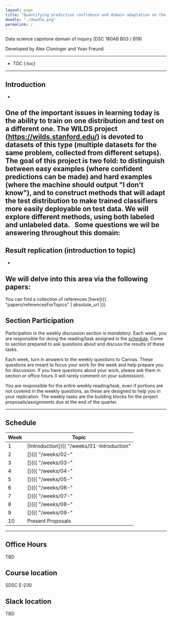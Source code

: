 ```yaml
---
layout: page
title: "Quantifying prediction confidence and domain adaptation on the Wilds dataset"
doodle: "./doodle.png"
permalink: /
---
```


Data science capstone domain of inquiry (DSC 180AB B03 / B19)

Developed by Alex Cloninger and Yoav Freund

---
* TOC
{:toc}

---

## Introduction
-

One of the important issues in learning today is the ability to train on one distribution and test on a different one. The WILDS project (https://wilds.stanford.edu/) is devoted to datasets of this type (multiple datasets for the same problem, collected from different setups). The goal of this project is two fold: to distinguish between easy examples (where confident predictions can be made) and hard examples (where the machine should output "I don't know"), and to construct methods that will adapt the test distribution to make trained classifiers more easily deployable on test data.  We will explore different methods, using both labeled and unlabeled data.
 
Some questions we wil be answering throughout this domain:
- 

## Result replication (introduction to topic)
-

We will delve into this area via the following papers:
- 

You can find a collection of references [here]({{ "papers/referencesForTopics" | absolute_url }})

## Section Participation

Participation in the weekly discussion section is *mandatory*. Each
week, you are responsible for doing the reading/task assigned in the
[schedule](#schedule). Come to section prepared to ask questions about
and discuss the results of these tasks.

Each week, turn in answers to the weekly questions to Canvas. These
questions are meant to focus your work for the week and help prepare
you for discussion. If you have questions about your work, please ask
them in section or office hours (I will rarely comment on your
submission).

You are responsible for the entire weekly reading/task, even if
portions are not covered in the weekly questions, as these are designed to help you in your replication. The weekly tasks are the building blocks for the project proposals/assignments due at the
end of the quarter.

---

## Schedule

|Week|Topic|
|--|--|
|1|[Introduction]({{ "/weeks/01-Introduction" | absolute_url }})|
|2|[]({{ "/weeks/02-" | absolute_url }})|
|3|[]({{ "/weeks/03-" | absolute_url }})|
|4|[]({{ "/weeks/04-" | absolute_url }})|
|5|[]({{ "/weeks/05-" | absolute_url }})|
|6|[]({{ "/weeks/06-" | absolute_url }})|
|7|[]({{ "/weeks/07-" | absolute_url }})|
|8|[]({{ "/weeks/08-" | absolute_url }})|
|9|[]({{ "/weeks/09-" | absolute_url }})|
|10|Present Proposals|

---
## Office Hours
TBD

## Course location
SDSC E-230

## Slack location
TBD





